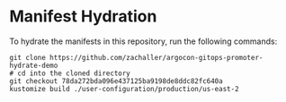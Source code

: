 # Manifest Hydration

To hydrate the manifests in this repository, run the following commands:

```shell
git clone https://github.com/zachaller/argocon-gitops-promoter-hydrate-demo
# cd into the cloned directory
git checkout 78da272bda096e437125ba9198de8ddc82fc640a
kustomize build ./user-configuration/production/us-east-2
```
